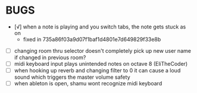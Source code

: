 BUGS
====
- [√] when a note is playing and you switch tabs, the note gets stuck as on
	- fixed in 735a86f03a9d07f1baf1d4801e7d649829f33e8b
- [ ] changing room thru selector doesn't completely pick up new user name if changed in previous room?
- [ ] midi keyboard input plays unintended notes on octave 8 (EliTheCoder)
- [ ] when hooking up reverb and changing filter to 0 it can cause a loud sound which triggers the master volume safety
- [ ] when ableton is open, shamu wont recognize midi keyboard
